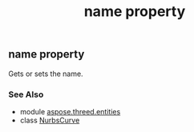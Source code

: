 ﻿---
title: name property
second_title: Aspose.3D for Python via .NET API References
description: 
type: docs
weight: 150
url: /python-net/aspose.threed.entities/nurbscurve/name/
is_root: false
---

## name property


Gets or sets the name.

### See Also
* module [aspose.threed.entities](../../)
* class [NurbsCurve](/3d/python-net/aspose.threed.entities/nurbscurve)

